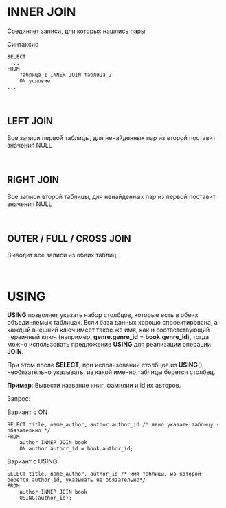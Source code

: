 # INNER JOIN
Соединяет записи, для которых нашлись пары

Синтаксис
```
SELECT
 ...
FROM
    таблица_1 INNER JOIN таблица_2
    ON условие
...
```

<br>

## LEFT JOIN
Все записи первой таблицы, для ненайденных пар из второй поставит значения NULL

<br>

## RIGHT JOIN
Все записи второй таблицы, для ненайденных пар из первой поставит значения NULL

<br>

## OUTER / FULL / CROSS JOIN
Выводит все записи из обеих таблиц

<br>

# USING
**USING** позволяет указать набор столбцов, которые есть в обеих объединяемых таблицах. Если база данных хорошо спроектирована, а каждый внешний ключ имеет такое же имя, как и соответствующий первичный ключ (например, **genre.genre_id** = **book.genre_id**), тогда можно использовать предложение **USING** для реализации операции **JOIN**. 

При этом после **SELECT**, при использовании столбцов из **USING**(), необязательно указывать, из какой именно таблицы берется столбец.

**Пример**: Вывести название книг, фамилии и id их авторов.

Запрос:

Вариант с ON
```
SELECT title, name_author, author.author_id /* явно указать таблицу - обязательно */
FROM 
    author INNER JOIN book
    ON author.author_id = book.author_id;
```
Вариант с USING
```
SELECT title, name_author, author_id /* имя таблицы, из которой берется author_id, указывать не обязательно*/
FROM 
    author INNER JOIN book
    USING(author_id);
```
